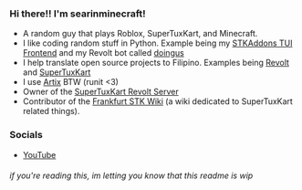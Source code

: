 ### Hi there!! I'm searinminecraft!

* A random guy that plays Roblox, SuperTuxKart, and Minecraft.
* I like coding random stuff in Python. Example being my [STKAddons TUI Frontend](https://github.com/searinminecraft/stkaddons-cli) and my Revolt bot called [doingus](https://github.com/searinminecraft/doingus)
* I help translate open source projects to Filipino. Examples being [Revolt](https://github.com/revoltchat) and [SuperTuxKart](https://supertuxkart.net/fil/Main_Page)
* I use [Artix](https://artixlinux.org) BTW (runit <3)
* Owner of the [SuperTuxKart Revolt Server](https://rvlt.gg/1Rw7Nevx)
* Contributor of the [Frankfurt STK Wiki](https://stk.kimden.online/wiki) (a wiki dedicated to SuperTuxKart related things).

### Socials

* [YouTube](https://youtube.com/c/searinminecraft)

###### if you're reading this, im letting you know that this readme is wip
